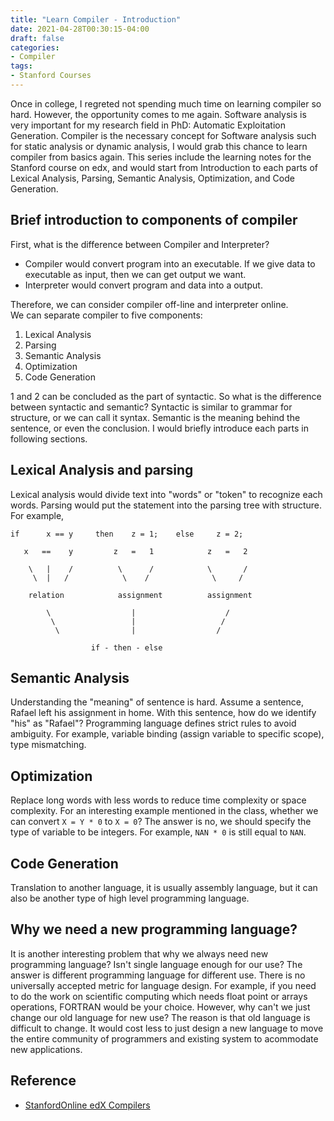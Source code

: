 ```yaml
---
title: "Learn Compiler - Introduction"
date: 2021-04-28T00:30:15-04:00
draft: false
categories:
- Compiler
tags:
- Stanford Courses
---
```


Once in college, I regreted not spending much time on learning compiler so hard. However, the opportunity comes to me again. Software analysis is very important for my research field in PhD: Automatic Exploitation Generation. Compiler is the necessary concept for Software analysis such for static analysis or dynamic analysis, I would grab this chance to learn compiler from basics again. This series include the learning notes for the Stanford course on edx, and would start from Introduction to each parts of Lexical Analysis, Parsing, Semantic Analysis, Optimization, and Code Generation.

## Brief introduction to components of compiler
First, what is the difference between Compiler and Interpreter?  
* Compiler would convert program into an executable. If we give data to executable as input, then we can get output we want.
* Interpreter would convert program and data into a output.  

Therefore, we can consider compiler off-line and interpreter online.  
We can separate compiler to five components:  
1. Lexical Analysis
2. Parsing
3. Semantic Analysis
4. Optimization
5. Code Generation  

1 and 2 can be concluded as the part of syntactic. So what is the difference between syntactic and semantic? Syntactic is similar to grammar for structure, or we can call it syntax. Semantic is the meaning behind the sentence, or even the conclusion. I would briefly introduce each parts in following sections.

## Lexical Analysis and parsing
Lexical analysis would divide text into "words" or "token" to recognize each words. Parsing would put the statement into the parsing tree with structure. For example,
```
if      x == y     then    z = 1;    else     z = 2;

   x   ==    y         z   =   1            z   =   2

    \   |    /          \      /            \       /
     \  |   /            \    /              \     /

    relation            assignment          assignment

        \                  |                    /
         \                 |                   /
          \                |                  /

                  if - then - else
```

## Semantic Analysis
Understanding the "meaning" of sentence is hard. Assume a sentence, Rafael left his assignment in home. With this sentence, how do we identify "his" as "Rafael"? Programming language defines strict rules to avoid ambiguity. For example, variable binding (assign variable to specific scope), type mismatching.

## Optimization
Replace long words with less words to reduce time complexity or space complexity. For an interesting example mentioned in the class, whether we can convert `X = Y * 0` to `X = 0`? The answer is no, we should specify the type of variable to be integers. For example, `NAN * 0` is still equal to `NAN`.

## Code Generation
Translation to another language, it is usually assembly language, but it can also be another type of high level programming language.

## Why we need a new programming language?
It is another interesting problem that why we always need new programming language? Isn't single language enough for our use? The answer is different programming language for different use. There is no universally accepted metric for language design. For example, if you need to do the work on scientific computing which needs float point or arrays operations, FORTRAN would be your choice. However, why can't we just change our old language for new use? The reason is that old language is difficult to change. It would cost less to just design a new language to move the entire community of programmers and existing system to acommodate new applications.

## Reference
* [StanfordOnline edX Compilers](https://learning.edx.org/course/course-v1:StanfordOnline+SOE.YCSCS1+3T2020/home)